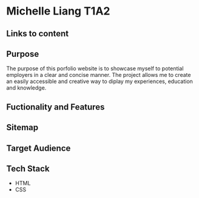 # Michelle Liang T1A2


## Links to content





## Purpose
The purpose of this porfolio website is to showcase myself to potential employers in a clear and concise manner. The project allows me to create an easily accessible and creative way to diplay my experiences, education and knowledge. 



## Fuctionality and Features




## Sitemap



## Target Audience



## Tech Stack

 * HTML
 * CSS 



